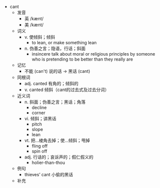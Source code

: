 - cant
  - 发音
    - 英 /kænt/
    - 美 /kænt/
  - 词义
    - v. 使倾斜；倾斜
      - to lean, or make something lean
    - n. 伪善之言；隐语，行话；斜面
      - insincere talk about moral or religious principles by someone who is pretending to be better than they really are
  - 记忆
    - 不能 (can't) 说的话 → 黑话 (cant)
  - 同根词
    - adj. canted 有角的；倾斜的
    - v. canted 倾斜（cant的过去式及过去分词）
  - 近义词
    - n. 斜面；伪善之言；黑话；角落
      - decline
      - corner
    - vi. 倾斜；讲黑话
      - pitch
      - slope
      - lean
    - vt. 把…棱角去掉；使…倾斜；甩掉
      - fling off
      - spin off
    - adj. 行话的；哀诉声的；假仁假义的
      - holier-than-thou
  - 例句
    - thieves’ cant 小偷的黑话
  - 补充